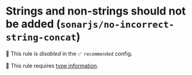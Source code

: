 # Strings and non-strings should not be added (`sonarjs/no-incorrect-string-concat`)

🚫 This rule is _disabled_ in the ✅ `recommended` config.

💭 This rule requires [type information](https://typescript-eslint.io/linting/typed-linting).

<!-- end auto-generated rule header -->

